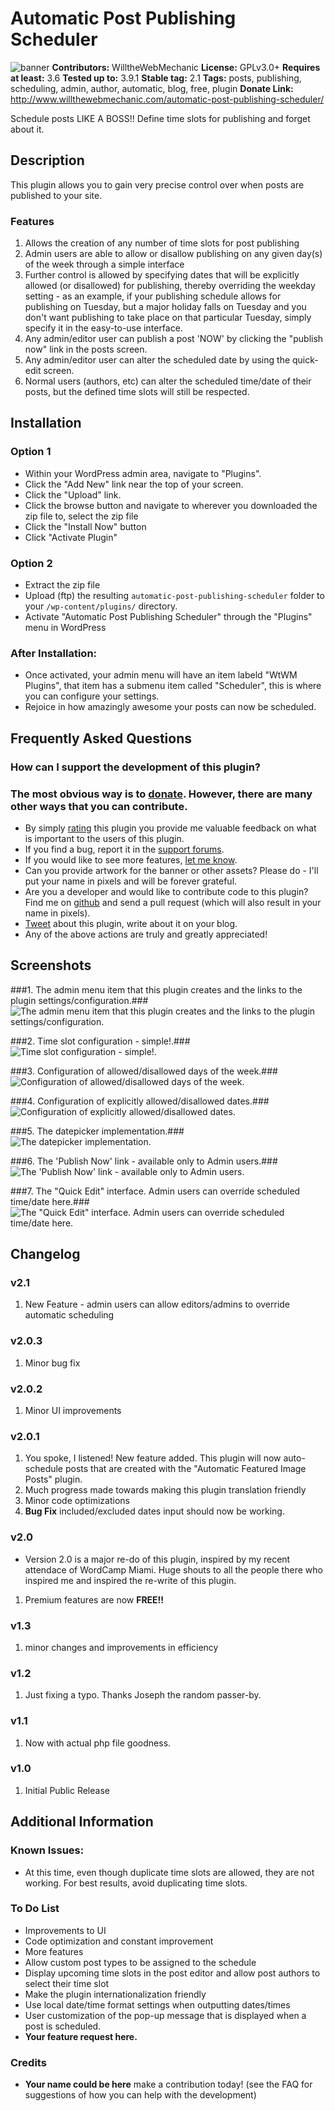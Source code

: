 # Automatic Post Publishing Scheduler #
![banner](assets/banner-772x250.png)
**Contributors:** WilltheWebMechanic
**License:** GPLv3.0+
**Requires at least:** 3.6
**Tested up to:** 3.9.1
**Stable tag:** 2.1
**Tags:** posts, publishing, scheduling, admin, author, automatic, blog, free, plugin
**Donate Link:** http://www.willthewebmechanic.com/automatic-post-publishing-scheduler/

Schedule posts LIKE A BOSS!! Define time slots for publishing and forget about it.

## Description ##

This plugin allows you to gain very precise control over when posts are published to your site.

### Features ###

1. Allows the creation of any number of time slots for post publishing
2. Admin users are able to allow or disallow publishing on any given day(s) of the week through a simple interface
3. Further control is allowed by specifying dates that will be explicitly allowed (or disallowed) for publishing, thereby overriding the weekday setting - as an example, if your publishing schedule allows for publishing on Tuesday, but a major holiday falls on Tuesday and you don\'t want publishing to take place on that particular Tuesday, simply specify it in the easy-to-use interface.
4. Any admin/editor user can publish a post 'NOW' by clicking the "publish now" link in the posts screen.
5. Any admin/editor user can alter the scheduled date by using the quick-edit screen.
6. Normal users (authors, etc) can alter the scheduled time/date of their posts, but the defined time slots will still be respected.

## Installation ##

### Option 1 ###
* Within your WordPress admin area, navigate to "Plugins".
* Click the "Add New" link near the top of your screen.
* Click the "Upload" link.
* Click the browse button and navigate to wherever you downloaded the zip file to, select the zip file
* Click the "Install Now" button
* Click "Activate Plugin"

### Option 2 ###
* Extract the zip file
* Upload (ftp) the resulting `automatic-post-publishing-scheduler` folder to your `/wp-content/plugins/` directory.
* Activate "Automatic Post Publishing Scheduler" through the "Plugins" menu in WordPress

### After Installation: ###
* Once activated, your admin menu will have an item labeld "WtWM Plugins", that item has a submenu item called "Scheduler", this is where you can configure your settings.
* Rejoice in how amazingly awesome your posts can now be scheduled.

## Frequently Asked Questions ##

### How can I support the development of this plugin? ###

### The most obvious way is to [donate](http://www.willthewebmechanic.com/automatic-post-publishing-scheduler/ "Support Future Development"). However, there are many other ways that you can contribute. ###
* By simply [rating](http://wordpress.org/support/view/plugin-reviews/automatic-post-publishing-scheduler "Review this plugin") this plugin you provide me valuable feedback on what is important to the users of this plugin.
* If you find a bug, report it in the [support forums](http://wordpress.org/support/plugin/automatic-post-publishing-scheduler "Get Support").
* If you would like to see more features, [let me know](http://wordpress.org/support/plugin/automatic-post-publishing-scheduler "Feature Request").
* Can you provide artwork for the banner or other assets? Please do - I'll put your name in pixels and will be forever grateful.
* Are you a developer and would like to contribute code to this plugin? Find me on [github](https://github.com/WillBrubaker/automatic-post-publishing-scheduler "Fork Me") and send a pull request (which will also result in your name in pixels).
* [Tweet](http://ctt.ec/BIYrv "Shout it From the Rooftops") about this plugin, write about it on your blog.
* Any of the above actions are truly and greatly appreciated!


## Screenshots ##

###1. The admin menu item that this plugin creates and the links to the plugin settings/configuration.###
![The admin menu item that this plugin creates and the links to the plugin settings/configuration.](screenshot-1.png)

###2. Time slot configuration - simple!.###
![Time slot configuration - simple!.](screenshot-2.png)

###3. Configuration of allowed/disallowed days of the week.###
![Configuration of allowed/disallowed days of the week.](screenshot-3.png)

###4. Configuration of explicitly allowed/disallowed dates.###
![Configuration of explicitly allowed/disallowed dates.](screenshot-4.png)

###5. The datepicker implementation.###
![The datepicker implementation.](screenshot-5.png)

###6. The 'Publish Now' link - available only to Admin users.###
![The 'Publish Now' link - available only to Admin users.](screenshot-6.png)

###7. The "Quick Edit" interface. Admin users can override scheduled time/date here.###
![The "Quick Edit" interface. Admin users can override scheduled time/date here.](screenshot-7.png)


## Changelog ##

### v2.1 ###

1. New Feature - admin users can allow editors/admins to override automatic scheduling

### v2.0.3 ###

1. Minor bug fix

### v2.0.2 ###

1. Minor UI improvements

### v2.0.1 ###

1. You spoke, I listened! New feature added. This plugin will now auto-schedule posts that are created with the "Automatic Featured Image Posts" plugin.
2. Much progress made towards making this plugin translation friendly
3. Minor code optimizations
4. **Bug Fix** included/excluded dates input should now be working.

### v2.0 ###
* Version 2.0 is a major re-do of this plugin, inspired by my recent attendace of WordCamp Miami. Huge shouts to all the people there who inspired me and inspired the re-write of this plugin.

1. Premium features are now **FREE!!**

### v1.3 ###

1. minor changes and improvements in efficiency

### v1.2 ###

1. Just fixing a typo. Thanks Joseph the random passer-by.

### v1.1 ###

1. Now with actual php file goodness.

### v1.0 ###

1. Initial Public Release

## Additional Information ##

### Known Issues: ###

*	At this time, even though duplicate time slots are allowed, they are not working. For best results, avoid duplicating time slots.

### To Do List ###
* Improvements to UI
* Code optimization and constant improvement
* More features
 * Allow custom post types to be assigned to the schedule
 * Display upcoming time slots in the post editor and allow post authors to select their time slot
* Make the plugin internationalization friendly
* Use local date/time format settings when outputting dates/times
* User customization of the pop-up message that is displayed when a post is scheduled.
* **Your feature request here.**

### Credits ###
* **Your name could be here** make a contribution today! (see the FAQ for suggestions of how you can help with the development)